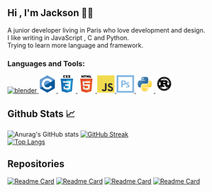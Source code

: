 ## Hi , I'm Jackson 🙋‍♂️

A junior developer living in Paris who love development and design.<br>
I like writing in JavaScript , C and Python.<br>
Trying to learn more language and framework.

<h3 align="left">Languages and Tools:</h3>
<p align="left"> <a href="https://developer.android.com" target="_blank" rel="noreferrer"> <a href="https://www.blender.org/" target="_blank" rel="noreferrer"> <img src="https://download.blender.org/branding/community/blender_community_badge_white.svg" alt="blender" width="40" height="40"/> </a> <a href="https://www.cprogramming.com/" target="_blank" rel="noreferrer"> <img src="https://raw.githubusercontent.com/devicons/devicon/master/icons/c/c-original.svg" alt="c" width="40" height="40"/> </a> <a href="https://www.w3schools.com/css/" target="_blank" rel="noreferrer"> <img src="https://raw.githubusercontent.com/devicons/devicon/master/icons/css3/css3-original-wordmark.svg" alt="css3" width="40" height="40"/> </a> <a href="https://www.w3.org/html/" target="_blank" rel="noreferrer"> <img src="https://raw.githubusercontent.com/devicons/devicon/master/icons/html5/html5-original-wordmark.svg" alt="html5" width="40" height="40"/> </a> <a href="https://developer.mozilla.org/en-US/docs/Web/JavaScript" target="_blank" rel="noreferrer"> <img src="https://raw.githubusercontent.com/devicons/devicon/master/icons/javascript/javascript-original.svg" alt="javascript" width="40" height="40"/> </a> <a href="https://www.photoshop.com/en" target="_blank" rel="noreferrer"> <img src="https://raw.githubusercontent.com/devicons/devicon/master/icons/photoshop/photoshop-line.svg" alt="photoshop" width="40" height="40"/> </a> <a href="https://www.python.org" target="_blank" rel="noreferrer"> <img src="https://raw.githubusercontent.com/devicons/devicon/master/icons/python/python-original.svg" alt="python" width="40" height="40"/> </a> <a href="https://www.rust-lang.org" target="_blank" rel="noreferrer"> <img src="https://raw.githubusercontent.com/devicons/devicon/master/icons/rust/rust-plain.svg" alt="rust" width="40" height="40"/> </a> </p>

## Github Stats 📈

![Anurag's GitHub stats](https://github-readme-stats.vercel.app/api?username=jackson93150&show_icons=true&theme=chartreuse-dark)
[![GitHub Streak](https://github-readme-streak-stats.herokuapp.com/?user=jackson93150&currStreakNum=2FD3EB&fire=pink&sideLabels=F00&date_format=[Y.]n.j&theme=chartreuse-dark)](https://git.io/streak-stats) <br>
[![Top Langs](https://github-readme-stats.vercel.app/api/top-langs/?username=jackson93150&layout=compact&theme=chartreuse-dark)](https://github.com/anuraghazra/github-readme-stats) <br>
  
## Repositories
  
[![Readme Card](https://github-readme-stats.vercel.app/api/pin/?username=jackson93150&repo=JsGame&theme=chartreuse-dark)](https://github.com/Jackson93150/JsGame)
[![Readme Card](https://github-readme-stats.vercel.app/api/pin/?username=jackson93150&repo=Portfolio&theme=chartreuse-dark)](https://github.com/Jackson93150/Portfolio)
[![Readme Card](https://github-readme-stats.vercel.app/api/pin/?username=jackson93150&repo=London_Dijkstra&theme=chartreuse-dark)](https://github.com/Jackson93150/London_Dijkstra)
[![Readme Card](https://github-readme-stats.vercel.app/api/pin/?username=jackson93150&repo=RetroRunner-&theme=chartreuse-dark)](https://github.com/Jackson93150/RetroRunner-)
